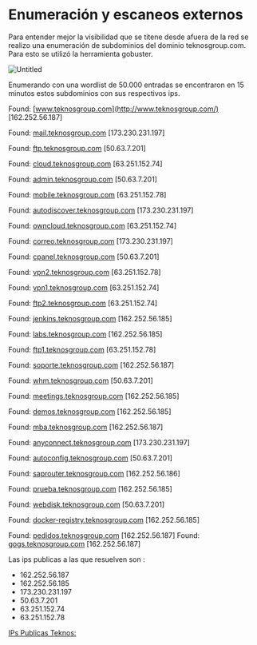 # Enumeración y escaneos externos

Para entender mejor la visibilidad que se titene desde afuera de la red se realizo una enumeración de subdominios del dominio teknosgroup.com. Para esto se utilizó la herramienta gobuster.

![Untitled](Teknos/Enumeración%20y%20escaneos%20externos%201d0e94f18bba4d84854640e6b56bd84a/Untitled.png)

Enumerando con una wordlist de 50.000 entradas se encontraron en 15 minutos estos subdominios con sus respectivos ips. 

Found: [www.teknosgroup.com](http://www.teknosgroup.com/) [162.252.56.187]

Found: [mail.teknosgroup.com](http://mail.teknosgroup.com/) [173.230.231.197]

Found: [ftp.teknosgroup.com](http://ftp.teknosgroup.com/) [50.63.7.201]

Found: [cloud.teknosgroup.com](http://cloud.teknosgroup.com/) [63.251.152.74]

Found: [admin.teknosgroup.com](http://admin.teknosgroup.com/) [50.63.7.201]

Found: [mobile.teknosgroup.com](http://mobile.teknosgroup.com/) [63.251.152.78]

Found: [autodiscover.teknosgroup.com](http://autodiscover.teknosgroup.com/) [173.230.231.197]

Found: [owncloud.teknosgroup.com](http://owncloud.teknosgroup.com/) [63.251.152.74]

Found: [correo.teknosgroup.com](http://correo.teknosgroup.com/) [173.230.231.197]

Found: [cpanel.teknosgroup.com](http://cpanel.teknosgroup.com/) [50.63.7.201]

Found: [vpn2.teknosgroup.com](http://vpn2.teknosgroup.com/) [63.251.152.78]

Found: [vpn1.teknosgroup.com](http://vpn1.teknosgroup.com/) [63.251.152.74]

Found: [ftp2.teknosgroup.com](http://ftp2.teknosgroup.com/) [63.251.152.74]

Found: [jenkins.teknosgroup.com](http://jenkins.teknosgroup.com/) [162.252.56.185]

Found: [labs.teknosgroup.com](http://labs.teknosgroup.com/) [162.252.56.185]

Found: [ftp1.teknosgroup.com](http://ftp1.teknosgroup.com/) [63.251.152.78]

Found: [soporte.teknosgroup.com](http://soporte.teknosgroup.com/) [162.252.56.187]

Found: [whm.teknosgroup.com](http://whm.teknosgroup.com/) [50.63.7.201]

Found: [meetings.teknosgroup.com](http://meetings.teknosgroup.com/) [162.252.56.185]

Found: [demos.teknosgroup.com](http://demos.teknosgroup.com/) [162.252.56.185]

Found: [mba.teknosgroup.com](http://mba.teknosgroup.com/) [162.252.56.187]

Found: [anyconnect.teknosgroup.com](http://anyconnect.teknosgroup.com/) [173.230.231.197]

Found: [autoconfig.teknosgroup.com](http://autoconfig.teknosgroup.com/) [50.63.7.201]

Found: [saprouter.teknosgroup.com](http://saprouter.teknosgroup.com/) [162.252.56.186]

Found: [prueba.teknosgroup.com](http://prueba.teknosgroup.com/) [162.252.56.185]

Found: [webdisk.teknosgroup.com](http://webdisk.teknosgroup.com/) [50.63.7.201]

Found: [docker-registry.teknosgroup.com](http://docker-registry.teknosgroup.com/) [162.252.56.185]

Found: [pedidos.teknosgroup.com](http://pedidos.teknosgroup.com/) [162.252.56.187]
Found: [gogs.teknosgroup.com](http://gogs.teknosgroup.com/) [162.252.56.187]

Las ips publicas a las que resuelven son :

- 162.252.56.187
- 162.252.56.185
- 173.230.231.197
- 50.63.7.201
- 63.251.152.74
- 63.251.152.78

[IPs Publicas Teknos:](IPs%20Publicas%20de%20Teknos.md)